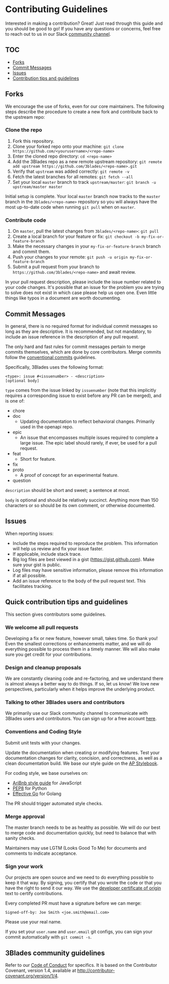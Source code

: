 # Contributing Guidelines

Interested in making a contribution? Great! Just read through this guide and you should be good to go! If you have any questions or concerns, feel free to reach out to us in our Slack [community channel](https://slackin-pypmyuhqds.now.sh/).

## TOC

- [Forks](#forks)
- [Commit Messages](#commit-messages)
- [Issues](#issues)
- [Contribution tips and guidelines](#quick-contribution-tips-and-guidelines)

## Forks

We encourage the use of forks, even for our core maintainers. The following steps describe the procedure to create a new fork and contribute back to the upstream repo:

### Clone the repo

1. Fork this repository.
1. Clone your forked repo onto your machine: `git clone https://github.com/<yourusername>/<repo-name>`
1. Enter the cloned repo directory: `cd <repo-name>`
1. Add the 3Blades repo as a new remote upstream repository: `git remote add upstream https://github.com/3blades/<repo-name>.git`
1. Verify that `upstream` was added correctly: `git remote -v`
1. Fetch the latest branches for all remotes: `git fetch --all`
1. Set your local `master` branch to track `upstream/master`: `git branch -u upstream/master master`

Initial setup is complete. Your local `master` branch now tracks to the `master` branch in the `3blades/<repo-name>` repository so you will always have the most up-to-date code when running `git pull` when on `master`.

### Contribute code

1. On `master`, pull the latest changes from `3blades/<repo-name>`: `git pull`
1. Create a local branch for your feature or fix: `git checkout -b my-fix-or-feature-branch`
1. Make the necessary changes in your `my-fix-or-feature-branch` branch and commit them.
1. Push your changes to your remote: `git push -u origin my-fix-or-feature-branch`
1. Submit a pull request from your branch to `https://github.com/3blades/<repo-name>` and await review.

In your pull request description, please include the issue number related to your code changes. It's possible that an issue for the problem you are trying to solve does not exist in which case please help us open one. Even little things like typos in a document are worth documenting.

## Commit Messages

In general, there is no required format for individual commit messages so long as they are descriptive. 
It is recommended, but not mandatory, to include an issue reference in the description of any pull request. 

The only hard and fast rules for commit messages pertain to merge commits themselves, 
which are done by core contributors. Merge commits follow the [conventional commits](https://conventionalcommits.org) guidelines.

Specifically, 3Blades uses the following format:

```
<type>: issue #<issuenumber> - <description>
[optional body]
```

`type` comes from the issue linked by `issuenumber` (note that this implicitly requires a corresponding issue to exist before any PR can be merged), and is one of:

* chore
* doc 
    - Updating documentation to reflect behavioral changes. Primarily used in the openapi repo.
* epic 
    - An issue that encompasses multiple issues required to complete a large issue. The epic label should rarely, if ever, be used for a pull request.
* feat
    - Short for feature.
* fix
* proto 
    - A proof of concept for an experimental feature.
* question

`description` should be short and sweet; a sentence at most.

`body` is optional and should be relatively succinct. Anything more than 150 characters or so should be its own comment, or otherwise documented.

## Issues

When reporting issues:

- Include the steps required to reproduce the problem. This information will help us review and fix your issue faster.
- If applicable, include stack trace.
- Big log files are best viewed in a gist (https://gist.github.com). Make sure your gist is public.
- Log files may have sensitive information, please remove this information if at all possible.
- Add an issue reference to the body of the pull request text. This facilitates tracking.

## Quick contribution tips and guidelines

This section gives contributors some guidelines.

### We welcome all pull requests

Developing a fix or new feature, however small, takes time. So thank you! Even the smallest corrections or enhancements matter, and we will do everything possible to process them in a timely manner. We will also make sure you get credit for your contributions.

### Design and cleanup proposals

We are constantly cleaning code and re-factoring, and we understand there is almost always a better way to do things. If so, let us know! We love new perspectives, particularly when it helps improve the underlying product.

### Talking to other 3Blades users and contributors

We primarily use our Slack community channel to communicate with 3Blades users and contributors. You can sign up for a free account [here](https://slack.3blades.io/).

### Conventions and Coding Style

Submit unit tests with your changes.

Update the documentation when creating or modifying features. Test your documentation changes for clarity, concision, and correctness, as well as a clean documentation build. We base our style guide on the [AP Stylebook](https://en.wikipedia.org/wiki/AP_Stylebook).

For coding style, we base ourselves on:

- [AriBnb style guide](https://github.com/airbnb/javascript) for JavaScript
- [PEP8](https://www.python.org/dev/peps/pep-0008/) for Python
- [Effective Go](https://golang.org/doc/effective_go.html) for Golang

The PR should trigger automated style checks.

### Merge approval

The master branch needs to be as healthy as possible. We will do our best to merge code and documentation quickly, but need to balance that with sanity checks.

Maintainers may use LGTM (Looks Good To Me) for documents and comments to indicate acceptance.

### Sign your work

Our projects are open source and we need to do everything possible to keep it that way. By signing, you certify that you wrote the code or that you have the right to send it our way. We use the [developer certificate of origin](http://developercertificate.org/) text to certify contributions.

Every completed PR must have a signature before we can merge:

    Signed-off-by: Joe Smith <joe.smith@email.com>

Please use your real name.

If you set your `user.name` and `user.email` git configs, you can sign your
commit automatically with `git commit -s`.

## 3Blades community guidelines

Refer to our [Code of Conduct](CODE_OF_CONDUCT.md) for specifics. It is based on the Contributor Covenant, version 1.4, available at http://contributor-covenant.org/version/1/4.
